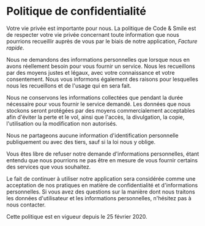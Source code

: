 # Politique de confidentialité

Votre vie privée est importante pour nous. La politique de Code &amp; Smile est de respecter votre vie privée concernant toute information que nous pourrions recueillir auprès de vous par le biais de notre application, _Facture rapide_.

Nous ne demandons des informations personnelles que lorsque nous en avons réellement besoin pour vous fournir un service. Nous les recueillons par des moyens justes et légaux, avec votre connaissance et votre consentement. Nous vous informons également des raisons pour lesquelles nous les recueillons et de l'usage qui en sera fait.

Nous ne conservons les informations collectées que pendant la durée nécessaire pour vous fournir le service demandé. Les données que nous stockons seront protégées par des moyens commercialement acceptables afin d'éviter la perte et le vol, ainsi que l'accès, la divulgation, la copie, l'utilisation ou la modification non autorisés.

Nous ne partageons aucune information d'identification personnelle publiquement ou avec des tiers, sauf si la loi nous y oblige.

Vous êtes libre de refuser notre demande d'informations personnelles, étant entendu que nous pourrions ne pas être en mesure de vous fournir certains des services que vous souhaitez.

Le fait de continuer à utiliser notre application sera considérée comme une acceptation de nos pratiques en matière de confidentialité et d'informations personnelles. Si vous avez des questions sur la manière dont nous traitons les données d'utilisateur et les informations personnelles, n'hésitez pas à nous contacter.

Cette politique est en vigueur depuis le 25 février 2020.
